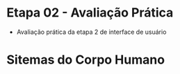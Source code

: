 # Etapa 02 - Avaliação Prática
* Avaliação prática da etapa 2 de interface de usuário
# Sitemas do Corpo Humano
